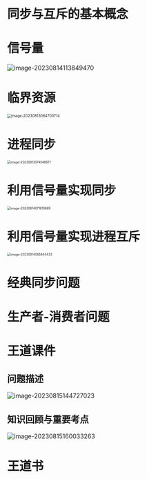 # 同步与互斥的基本概念



# 信号量

![image-20230814113849470](https://cvp.oss-cn-shanghai.aliyuncs.com/picgo/202308141138004.png)



# 临界资源

<img src="https://cvp.oss-cn-shanghai.aliyuncs.com/picgo/202308130647861.png" alt="image-20230813064703714" style="zoom: 60%;" />



# 进程同步

<img src="https://cvp.oss-cn-shanghai.aliyuncs.com/picgo/202308130745779.png" alt="image-20230813074546671" style="zoom:50%;" />



# 利用信号量实现同步

<img src="https://cvp.oss-cn-shanghai.aliyuncs.com/picgo/202308140716093.png" alt="image-20230814071610889" style="zoom:50%;" />



# 利用信号量实现进程互斥

<img src="https://cvp.oss-cn-shanghai.aliyuncs.com/picgo/202308140658712.png" alt="image-20230814065844433" style="zoom:50%;" />



# 经典同步问题



# 生产者-消费者问题



# 王道课件



## 问题描述

![image-20230815144727023](https://cvp.oss-cn-shanghai.aliyuncs.com/picgo/202308151447282.png)



## 知识回顾与重要考点

![image-20230815160033263](https://cvp.oss-cn-shanghai.aliyuncs.com/picgo/202308151600571.png)

# 王道书

